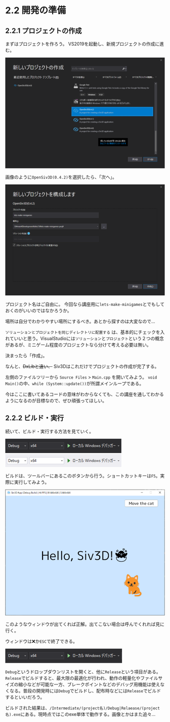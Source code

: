 # 2.2 開発の準備

## 2.2.1 プロジェクトの作成

まずはプロジェクトを作ろう。
VS2019を起動し、新規プロジェクトの作成に進む。

![](./images/2-2-1_1.png)

画像のように`OpenSiv3D(0.4.2)`を選択したら、「次へ」。

![](./images/2-2-1_2.png)

プロジェクト名はご自由に。
今回なら講座用に`lets-make-minigames`とでもしておくのがいいのではなかろうか。

場所は自分でわかりやすい場所にするべき。あとから探すのは大変なので…

`ソリューションとプロジェクトを同じディレクトリに配置する` は、基本的にチェックを入れていいと思う。VisualStudioには`ソリューション`と`プロジェクト`という２つの概念があるが、ミニゲーム程度のプロジェクトなら分けて考える必要は無い。

決まったら「作成」。

なんと、~~DxLibと違い、~~ Siv3Dはこれだけでプロジェクトの作成が完了する。

左側のファイルツリーから `Source Files` > `Main.cpp` を開いてみよう。
`void Main()`の中、`while (System::update())`が所謂メインループである。

今はここに書いてあるコードの意味がわからなくても、この講座を通してわかるようになるのが目標なので、ぜひ頑張ってほしい。

## 2.2.2 ビルド・実行

続いて、ビルド・実行する方法を見ていく。

![](./images/2-2-2_1-d.png)
![](./images/2-2-2_1-l.png)

ビルドは、ツールバーにあるこのボタンから行う。ショートカットキーは`F5`。実際に実行してみよう。

![](./images/2-2-2_2.png)

このようなウィンドウが出てくれば正解。出てこない場合は呼んでくれれば見に行く。

ウィンドウは❌か`ESC`で終了できる。

![](./images/2-2-2_1.png)

`Debug`というドロップダウンリストを開くと、他に`Release`という項目がある。`Release`でビルドすると、最大限の最適化が行われ、動作の軽量化やファイルサイズの縮小などが可能な一方、ブレークポイントなどのデバッグ用機能は使えなくなる。普段の開発時には`Debug`でビルドし、配布時などには`Release`でビルドするといいだろう。

ビルドされた結果は、`/Intermediate/(project名)/Debug|Relaease/(project名).exe`にある。現時点ではこのexe単体で動作する。画像とかはまた追々…

